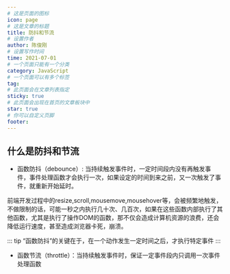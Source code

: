```yaml
---
# 这是页面的图标
icon: page
# 这是文章的标题
title: 防抖和节流
# 设置作者
author: 陈俊刚
# 设置写作时间
time: 2021-07-01
# 一个页面只能有一个分类
category: JavaScript
# 一个页面可以有多个标签
tag:
# 此页面会在文章列表指定
sticky: true
# 此页面会出现在首页的文章板块中
star: true
# 你可以自定义页脚
footer:
---
```


## 什么是防抖和节流

- 函数防抖（debounce）: 当持续触发事件时，一定时间段内没有再触发事件，事件处理函数才会执行一次，如果设定的时间到来之前，又一次触发了事件，就重新开始延时。

前端开发过程中的resize,scroll,mousemove,mousehover等，会被频繁地触发，不做限制的话，可能一秒之内执行几十次、几百次，如果在这些函数内部执行了其他函数，尤其是执行了操作DOM的函数，那不仅会造成计算机资源的浪费，还会降低运行速度，甚至造成浏览器卡死，崩溃。

::: tip
“函数防抖”的关键在于，在一个动作发生一定时间之后，才执行特定事件
:::

- 函数节流（throttle）：当持续触发事件时，保证一定事件段内只调用一次事件处理函数